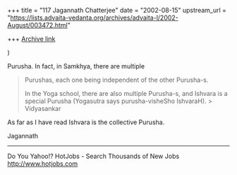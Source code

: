 +++
title = "117 Jagannath Chatterjee"
date = "2002-08-15"
upstream_url = "https://lists.advaita-vedanta.org/archives/advaita-l/2002-August/003472.html"

+++
[Archive link](https://lists.advaita-vedanta.org/archives/advaita-l/2002-August/003472.html)

)
>
Purusha. In fact, in Samkhya, there are multiple
> Purushas, each one being
> independent of the other Purusha-s.
>
> In the Yoga school, there are also multiple
> Purusha-s, and Ishvara is a
> special Purusha (Yogasutra says purusha-visheSho
> IshvaraH). >
> Vidyasankar

As far as I have read Ishvara is the collective
Purusha.

Jagannath


__________________________________________________
Do You Yahoo!?
HotJobs - Search Thousands of New Jobs
http://www.hotjobs.com


